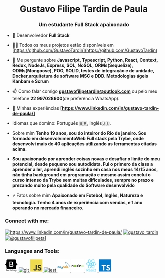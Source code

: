<h1 align="center">Gustavo Filipe Tardin de Paula</h1>
<h3 align="center">Um estudante Full Stack apaixonado</h3>

- 🌱 Desenvolvedor **Full Stack**

- 👨‍💻 Todos os meus projetos estão disponíveis em [https://github.com/GustavoTardin](https://github.com/GustavoTardin)

- 💬 Me pergunte sobre **Javascript, Typescript, Python, React, Context, Redux, NodeJs, Express, SQL, NoSQL, ORMs(Sequelize), ODMs(Mongoose), POO, SOLID, testes de integração e de unidade, Docker,arquitetura de software MSC e DDD. Metodologias ágeis Kanbam e Scrum**

- 📫 Como falar comigo **gustavofilipetardin@outlook.com** ou pelo meu telefone **22 997028600**(de preferência WhatsApp).

- 📄 Minhas experiências **[https://www.linkedin.com/in/gustavo-tardin-de-paula/]**

- Idiomas que domino: Português 🇧🇷, Inglês🇺🇸.

- Sobre mim **Tenho 19 anos, sou do inteiror do Rio de janeiro. Sou formado em desenvolvimentoWeb Full stack pela Trybe, onde desenvolvi mais de 40 aplicações utilizando as ferramentas citadas acima.**
-  **Sou apaixonado por aprender coisas novas e desafiar o limite do meu potencial, desde pequeno sou autodidata. Fui o primero da class a aprender a ler, aprendi inglês sozinho em casa nos meus 14/15 anos, não tinha background em programação e mesmo assim conclui o curso intenso da Trybe sem muitas dificulades, sempre no prazo e prezando muito pela qualidade do Software desenvolvido**

- ⚡ Fatos sobre mim **Apaixonado em Futebol, Inglês, Natureza e tecnologia. Tenho 4 anos de experiência com vendas, e 1 ano operando no mercado financeiro.**

<h3 align="left">Connect with me:</h3>
<p align="left">
<a href="https://linkedin.com/in/https://www.linkedin.com/in/gustavo-tardin-de-paula/" target="blank"><img align="center" src="https://raw.githubusercontent.com/rahuldkjain/github-profile-readme-generator/master/src/images/icons/Social/linked-in-alt.svg" alt="https://www.linkedin.com/in/gustavo-tardin-de-paula/" height="30" width="40" /></a>
<a href="https://instagram.com/gustavo_tardin" target="blank"><img align="center" src="https://raw.githubusercontent.com/rahuldkjain/github-profile-readme-generator/master/src/images/icons/Social/instagram.svg" alt="gustavo_tardin" height="30" width="40" /></a>
<a href="https://www.hackerrank.com/@gustavofilipeta1" target="blank"><img align="center" src="https://raw.githubusercontent.com/rahuldkjain/github-profile-readme-generator/master/src/images/icons/Social/hackerrank.svg" alt="@gustavofilipeta1" height="30" width="40" /></a>
</p>

<h3 align="left">Languages and Tools:</h3>
<p align="left"> <a href="https://getbootstrap.com" target="_blank" rel="noreferrer"> <img src="https://raw.githubusercontent.com/devicons/devicon/master/icons/bootstrap/bootstrap-plain-wordmark.svg" alt="bootstrap" width="40" height="40"/> </a> <a href="https://git-scm.com/" target="_blank" rel="noreferrer"> <img src="https://www.vectorlogo.zone/logos/git-scm/git-scm-icon.svg" alt="git" width="40" height="40"/> </a> <a href="https://developer.mozilla.org/en-US/docs/Web/JavaScript" target="_blank" rel="noreferrer"> <img src="https://raw.githubusercontent.com/devicons/devicon/master/icons/javascript/javascript-original.svg" alt="javascript" width="40" height="40"/> </a> <a href="https://jestjs.io" target="_blank" rel="noreferrer"> <img src="https://www.vectorlogo.zone/logos/jestjsio/jestjsio-icon.svg" alt="jest" width="40" height="40"/> </a> <a href="https://www.mysql.com/" target="_blank" rel="noreferrer"> <img src="https://raw.githubusercontent.com/devicons/devicon/master/icons/mysql/mysql-original-wordmark.svg" alt="mysql" width="40" height="40"/> </a> <a href="https://nodejs.org" target="_blank" rel="noreferrer"> <img src="https://raw.githubusercontent.com/devicons/devicon/master/icons/nodejs/nodejs-original-wordmark.svg" alt="nodejs" width="40" height="40"/> </a> <a href="https://reactjs.org/" target="_blank" rel="noreferrer"> <img src="https://raw.githubusercontent.com/devicons/devicon/master/icons/react/react-original-wordmark.svg" alt="react" width="40" height="40"/> </a> <a href="https://www.typescriptlang.org/" target="_blank" rel="noreferrer"> <img src="https://raw.githubusercontent.com/devicons/devicon/master/icons/typescript/typescript-original.svg" alt="typescript" width="40" height="40"/> </a> </p>
